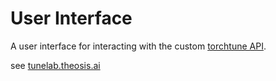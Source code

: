 # User Interface

A user interface for interacting with the custom [torchtune API](../api/README.md).

see [tunelab.theosis.ai](https://tunelab.theosis.ai)
